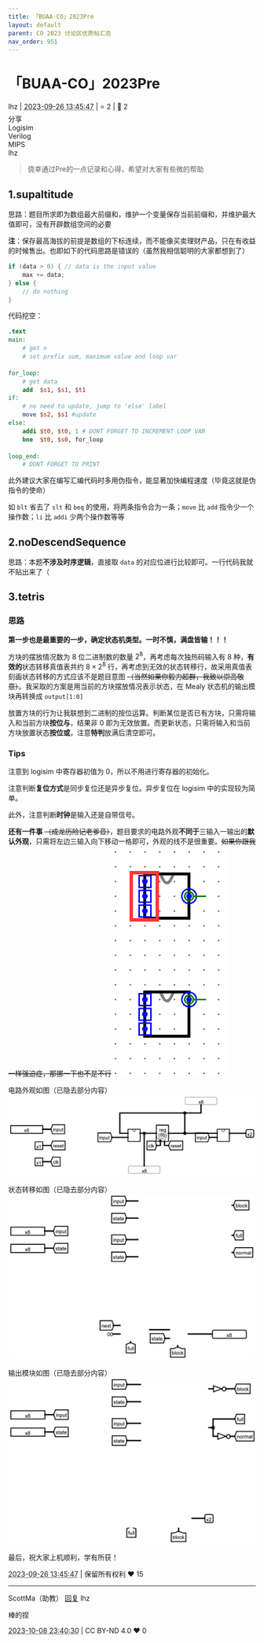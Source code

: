 ```yaml
---
title: 「BUAA-CO」2023Pre
layout: default
parent: CO 2023 讨论区优质帖汇总
nav_order: 951
---
```

# 「BUAA-CO」2023Pre
<div class="post-info">
<span>lhz</span>
|
<abbr title="2023-09-26T13:45:47.586666+08:00"><time datetime="2023-09-26T13:45:47.586666+08:00">2023-09-26 13:45:47</time></abbr>
|
<span>⭐️ 2</span>
|
<span>💬️ 2</span>
<br>
<div><div class="post-tag">分享</div><div class="post-tag">Logisim</div><div class="post-tag">Verilog</div><div class="post-tag">MIPS</div></div>
</div>

<div id="reply-3604" class="reply reply-l0">
<div class="reply-header">
<span>lhz</span>
</div>
<div class="reply-text">

> 侥幸通过Pre的一点记录和心得，希望对大家有些微的帮助

## 1.supaltitude
思路：题目所求即为数组最大前缀和，维护一个变量保存当前前缀和，并维护最大值即可，没有开辟数组空间的必要

**注**：保存最高海拔的前提是数组的下标连续，而不能像买卖理财产品，只在有收益的时候售出。也即如下的代码思路是错误的（虽然我相信聪明的大家都想到了）

```c++
if (data > 0) { // data is the input value
    max += data;
} else {
    // do nothing
}
```

代码挖空：

```mips
.text
main:
    # get n
    # set prefix sum, maximum value and loop var

for_loop:
    # get data
    add  $s1, $s1, $t1
if:
    # no need to update, jump to 'else' label 
    move $s2, $s1 #update
else:
    addi $t0, $t0, 1 # DONT FORGET TO INCREMENT LOOP VAR
    bne  $t0, $s0, for_loop

loop_end:
    # DONT FORGET TO PRINT
```

此外建议大家在编写汇编代码时多用伪指令，能显著加快编程速度（毕竟这就是伪指令的使命）

如 `blt` 省去了 `slt` 和 `beq` 的使用，将两条指令合为一条；`move` 比 `add` 指令少一个操作数；`li` 比 `addi` 少两个操作数等等


## 2.noDescendSequence
思路：本题**不涉及时序逻辑**，直接取 `data` 的对应位进行比较即可。一行代码我就不贴出来了（

## 3.tetris
### 思路

**第一步也是最重要的一步，确定状态机类型。一时不慎，满盘皆输！！！**

方块的摆放情况数为 8 位二进制数的数量 $2^8$，再考虑每次独热码输入有 8 种，**有效的**状态转移真值表共约 $8 \times 2^8$ 行，再考虑到无效的状态转移行，故采用真值表刻画状态转移的方式应该不是题目意图 ~~（当然如果你毅力超群，我致以崇高敬意）~~。我采取的方案是用当前的方块摆放情况表示状态，在 Mealy 状态机的输出模块再转换成 `output[1:0]`

放置方块的行为让我联想到二进制的按位运算。判断某位是否已有方块，只需将输入和当前方块**按位与**，结果非 0 即为无效放置。而更新状态，只需将输入和当前方块放置状态**按位或**，注意**特判**放满后清空即可。

### Tips

注意到 logisim 中寄存器初值为 0，所以不用进行寄存器的初始化。

注意判断**复位方式**是同步复位还是异步复位。异步复位在 logisim 中的实现较为简单。

此外，注意判断**时钟**是输入还是自带信号。

**还有一件事** ~~（成龙历险记老爹音）~~，题目要求的电路外观**不同于**三输入一输出的**默认外观**，只需将左边三输入向下移动一格即可，外观的线不是很重要。~~如果你跟我一样强迫症，那挪一下也不是不行~~
![appearance.png](/assets/2023/951/appearance.png)

电路外观如图（已隐去部分内容）
![circuiteliminated.png](/assets/2023/951/circuit-eliminated.png)

状态转移如图（已隐去部分内容）
![statetranseliminated.png](/assets/2023/951/statetrans-eliminated.png)

输出模块如图（已隐去部分内容）
![outputeliminated.png](/assets/2023/951/output-eliminated.png)

最后，祝大家上机顺利，学有所获！

</div>
<div class="reply-footer">
<abbr title="2023-09-26T13:45:47.675861+08:00"><time datetime="2023-09-26T13:45:47.675861+08:00">2023-09-26 13:45:47</time></abbr>
|
<span>保留所有权利</span>
<span class="reply-vote">❤️ 15</span>
</div>
</div>
<hr class="reply-separator">
<div id="reply-3756" class="reply reply-l1">
<div class="reply-header">
<span>ScottMa（助教） <a href="#reply-3604">回复</a> lhz</span>
</div>
<div class="reply-text">

棒的捏

</div>
<div class="reply-footer">
<abbr title="2023-10-08T23:40:30.879966+08:00"><time datetime="2023-10-08T23:40:30.879966+08:00">2023-10-08 23:40:30</time></abbr>
|
<span>CC BY-ND 4.0</span>
<span class="reply-vote">❤️ 0</span>
</div>
</div>